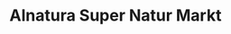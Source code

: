 ---
title: "Alnatura Super Natur Markt"
url: /aachen/alnatura-super-natur-markt-bismarckstrasse/
shop: Supermarkt
---